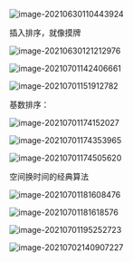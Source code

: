 ![image-20210630110443924](C:\Users\15200\AppData\Roaming\Typora\typora-user-images\image-20210630110443924.png)

插入排序，就像摸牌

![image-20210630121212976](C:\Users\15200\AppData\Roaming\Typora\typora-user-images\image-20210630121212976.png)

![image-20210701142406661](C:\Users\15200\AppData\Roaming\Typora\typora-user-images\image-20210701142406661.png)

![image-20210701151912782](C:\Users\15200\AppData\Roaming\Typora\typora-user-images\image-20210701151912782.png)



基数排序：

![image-20210701174152027](C:\Users\15200\AppData\Roaming\Typora\typora-user-images\image-20210701174152027.png)



![image-20210701174353965](C:\Users\15200\AppData\Roaming\Typora\typora-user-images\image-20210701174353965.png)

![image-20210701174505620](C:\Users\15200\AppData\Roaming\Typora\typora-user-images\image-20210701174505620.png)

空间换时间的经典算法

![image-20210701181608476](C:\Users\15200\AppData\Roaming\Typora\typora-user-images\image-20210701181608476.png)

![image-20210701181618576](C:\Users\15200\AppData\Roaming\Typora\typora-user-images\image-20210701181618576.png)

![image-20210701195252723](C:\Users\15200\AppData\Roaming\Typora\typora-user-images\image-20210701195252723.png)

![image-20210702140907227](C:\Users\15200\AppData\Roaming\Typora\typora-user-images\image-20210702140907227.png)

